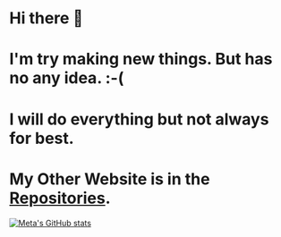# Hi there 👋
# I'm try making new things. But has no any idea. :-(
# I will do everything but not always for best.

# My Other Website is in the [Repositories](https://github.com/MetallicAllex?tab=repositories).

[![Meta's GitHub stats](https://github-readme-stats.vercel.app/api?username=MetallicAllex)](https://github.com/anuraghazra/github-readme-stats)

<!--
**MetallicAllex/metallicallex** is a ✨ _special_ ✨ repository because its `README.md` (this file) appears on your GitHub profile.

Here are some ideas to get you started:

- 🔭 I’m currently working on ...
- 🌱 I’m currently learning ...
- 👯 I’m looking to collaborate on ...
- 🤔 I’m looking for help with ...
- 💬 Ask me about ...
- 📫 How to reach me: ...
- 😄 Pronouns: ...
- ⚡ Fun fact: ...
-->
